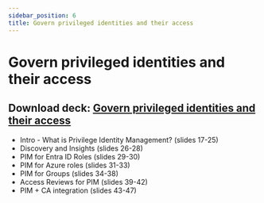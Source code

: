 ```yaml
---
sidebar_position: 6
title: Govern privileged identities and their access
---
```

# Govern privileged identities and their access  

## Download deck: [Govern privileged identities and their access](./IGA_POC_Assets/MEIG_POC_Scenario4_Govern_privileged_identities_and_their_access.pptx)

- Intro - What is Privilege Identity Management? (slides 17-25)  
- Discovery and Insights (slides 26-28)
- PIM for Entra ID Roles (slides 29-30)
- PIM for Azure roles (slides 31-33)
- PIM for Groups (slides 34-38)
- Access Reviews for PIM (slides 39-42)
- PIM + CA integration  (slides 43-47)
